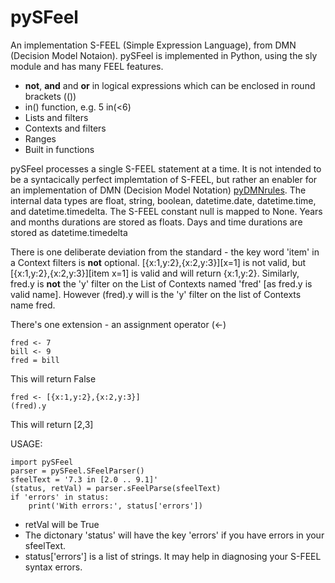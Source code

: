 # pySFeel
An implementation S-FEEL (Simple Expression Language), from DMN (Decision Model Notaion).
pySFeel is implemented in Python, using the sly module and has many FEEL features.
* **not**, **and** and **or** in logical expressions which can be enclosed in round brackets (())
* in() function, e.g. 5 in(<6)
* Lists and filters
* Contexts and filters
* Ranges
* Built in functions

pySFeel processes a single S-FEEL statement at a time.
It is not intended to be a syntacically perfect implemtation of S-FEEL,
but rather an enabler for an implementation of DMN (Decision Model Notation) [pyDMNrules](https://github.com/russellmcdonell/pyDMNrules).
The internal data types are float, string, boolean, datetime.date, datetime.time, and datetime.timedelta.
The S-FEEL constant null is mapped to None.
Years and months durations are stored as floats. Days and time durations are stored as datetime.timedelta

There is one deliberate deviation from the standard - the key word 'item' in a Context filters is **not** optional.
\[{x:1,y:2},{x:2,y:3}\]\[x=1\] is not valid, but \[{x:1,y:2},{x:2,y:3}\]\[item x=1\] is valid and will return {x:1,y:2}.
Similarly, fred.y is **not** the 'y' filter on the List of Contexts named 'fred' [as fred.y is valid name].
However (fred).y will is the 'y' filter on the list of Contexts name fred.

There's one extension - an assignment operator (<-)

    fred <- 7
    bill <- 9
    fred = bill
This will return False

    fred <- [{x:1,y:2},{x:2,y:3}]
    (fred).y
This will return [2,3]

USAGE:

    import pySFeel
    parser = pySFeel.SFeelParser()
    sfeelText = '7.3 in [2.0 .. 9.1]'
    (status, retVal) = parser.sFeelParse(sfeelText)
    if 'errors' in status:
        print('With errors:', status['errors'])
- retVal will be True
- The dictonary 'status' will have the key 'errors' if you have errors in your sfeelText.
- status['errors'] is a list of strings. It may help in diagnosing your S-FEEL syntax errors.
